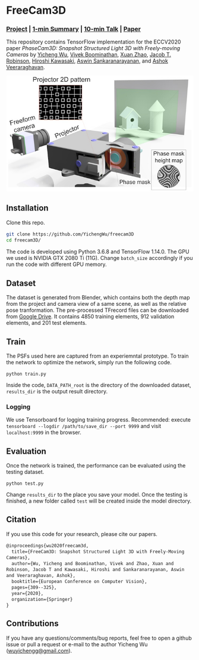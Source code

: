 # FreeCam3D

### [Project](https://yichengwu.github.io/freecam3d/) | [1-min Summary](https://www.youtube.com/watch?v=QCOzSyEeniw) | [10-min Talk](https://www.youtube.com/watch?v=-6AhHc_1sOs) | [Paper](https://drive.google.com/file/d/1P3_ZJYdp_VDuWOQaPuf_2xt0VGWCt7Jg/view?usp=sharing)

This repository contains TensorFlow implementation for the ECCV2020 paper *PhaseCam3D: Snapshot Structured Light 3D with Freely-moving Cameras* by [Yicheng Wu](https://yichengwu.github.io), [Vivek Boominathan](https://vivekboominathan.com/), [Xuan Zhao](https://www.linkedin.com/in/xuan-zhao-94308991/), [Jacob T. Robinson](https://www.robinsonlab.com/jacob-t-robinson), [Hiroshi Kawasaki](http://www.cvg.ait.kyushu-u.ac.jp), [Aswin Sankaranarayanan](http://imagesci.ece.cmu.edu/index.html), and [Ashok Veeraraghavan](https://computationalimaging.rice.edu/).

![Overview](/docs/data/teaser_fullsize.jpg)


## Installation
Clone this repo.
```bash
git clone https://github.com/YichengWu/freecam3D
cd freecam3D/
```
The code is developed using Python 3.6.8 and TensorFlow 1.14.0. The GPU we used is NVIDIA GTX 2080 Ti (11G). Change `batch_size` accordingly if you run the code with different GPU memory.

## Dataset

The dataset is generated from Blender, which contains both the depth map from the project and camera view of a same scene, as well as the relative pose tranformation.
The pre-processed TFrecord files can be downloaded from [Google Drive](https://drive.google.com/drive/u/0/folders/1g-0gVUvasoL4LlOwqlDS_cEfoksAaiWa). It contains 4850 training elements, 912 validation elements, and 201 test elements.

## Train

The PSFs used here are captured from an experiemntal prototype. To train the network to optimize the network, simply run the following code.
```
python train.py
```
Inside the code, `DATA_PATH_root` is the directory of the downloaded dataset, `results_dir` is the output result directory.

### Logging

We use Tensorboard for logging training progress. Recommended: execute `tensorboard --logdir /path/to/save_dir --port 9999` and visit `localhost:9999` in the browser.

## Evaluation

Once the network is trained, the performance can be evaluated using the testing dataset. 
```
python test.py
```
Change `results_dir` to the place you save your model. Once the testing is finished, a new folder called `test` will be created inside the model directory.

## Citation
If you use this code for your research, please cite our papers.
```
@inproceedings{wu2020freecam3d,
  title={FreeCam3D: Snapshot Structured Light 3D with Freely-Moving Cameras},
  author={Wu, Yicheng and Boominathan, Vivek and Zhao, Xuan and Robinson, Jacob T and Kawasaki, Hiroshi and Sankaranarayanan, Aswin and Veeraraghavan, Ashok},
  booktitle={European Conference on Computer Vision},
  pages={309--325},
  year={2020},
  organization={Springer}
}
```
## Contributions
If you have any questions/comments/bug reports, feel free to open a github issue or pull a request or e-mail to the author Yicheng Wu (wuyichengg@gmail.com).
